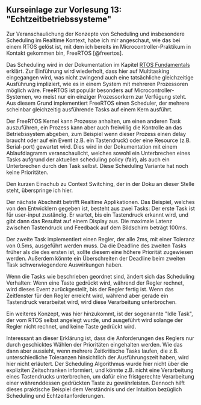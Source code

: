 ## Kurseinlage zur Vorlesung 13: "Echtzeitbetriebssysteme"
Zur Veranschaulichung der Konzepte von Scheduling und insbesondere Scheduling im
Realtime Kontext, habe ich mir angeschaut, wie das bei einem RTOS gelöst ist,
mit dem ich bereits im Microcontroller-Praktikum in Kontakt gekommen bin,
FreeRTOS [@freertos].


Das Scheduling wird in der Dokumentation im Kapitel
[RTOS Fundamentals](https://www.freertos.org/implementation/a00002.html)
erklärt. Zur Einführung wird wiederholt, dass hier auf Multitasking
eingegangen wird, was nicht zwingend auch eine tatsächliche gleichzeitige
Ausführung impliziert, wie es in einem System mit mehreren Prozessoren
möglich wäre. FreeRTOS ist populär besonders auf Microcontroller-Systemen, wo
meist nur ein einziger Prozessorkern zur Verfügung steht. Aus diesem Grund
implementiert FreeRTOS einen Scheduler, der mehrere scheinbar gleichzeitig
ausführende Tasks auf einem Kern ausführt.


Der FreeRTOS Kernel kann Prozesse anhalten, um einen anderen Task auszuführen,
ein Prozess kann aber auch freiwillig die Kontrolle an das Betriebssystem
abgeben, zum Beispiel wenn dieser Prozess einen delay braucht oder auf ein Event
(z.B. ein Tastendruck) oder eine Resource (z.B. Serial-port) gewartet wird.
Dies wird in der Dokumentation mit einem Ablaufdiagramm veranschaulicht,
welches sowohl ein Unterbrechen eines Tasks aufgrund der aktuellen scheduling
policy (fair), als auch ein Unterbrechen durch den Task selbst.
Diese Scheduling Variante hat noch keine Prioritäten.

Den kurzen Einschub zu Context Switching, der in der Doku an dieser Stelle
steht, überspringe ich hier.


Der nächste Abschnitt betrifft Realtime Applikationen.
Das Beispiel, welches von den Entwicklern gegeben ist, besteht aus zwei Tasks:
Der erste Task ist für user-input zuständig. Er wartet, bis ein Tastendruck
erkannt wird, und gibt dann das Resultat auf einem Display aus. Die maximale
Latenz zwischen Tastendruck und Feedback auf dem Bildschirm beträgt 100ms.


Der zweite Task implementiert einen Regler, der alle 2ms, mit einer Toleranz
von 0.5ms, ausgeführt werden muss.
Da die Deadline des zweiten Tasks früher als die des ersten ist, sollte diesem
eine höhere Priorität zugewiesen werden. Außerdem könnte ein Überschreiten der
Deadline beim zweiten Task schwerwiegendere Auswirkungen haben.


Wenn die Tasks wie beschrieben geordnet sind, ändert sich das Scheduling
Verhalten: Wenn eine Taste gedrückt wird, während der Regler rechnet, wird
dieses Event zurückgestellt, bis der Regler fertig ist.
Wenn das Zeitfenster für den Regler erreicht wird, während aber gerade ein
Tastendruck verarbeitet wird, wird diese Verarbeitung unterbrochen.


Ein weiteres Konzept, was hier hinzukommt, ist der sogenannte "Idle Task",
der vom RTOS selbst angelegt wurde, und ausgeführt wird solange der Regler
nicht rechnet, und keine Taste gedrückt wird.


Interessant an dieser Erklärung ist, dass die Anforderungen des Reglers nur
durch geschicktes Wählen der Prioritäten eingehalten werden. Wie das dann aber
aussieht, wenn mehrere Zeitkritische Tasks laufen, die z.B. unterschiedliche
Toleranzen hinsichtlich der Ausführungszeit haben, wird hier nicht erläutert.
Der Scheduling Algorithmus wurde hier nicht über die expliziten Zeitschranken
informiert, und könnte z.B. nicht eine Verarbeitung eines Tastendrucks
unterbrechen, um dafür eine fristgerechte Verarbeitung einer währenddessen
gedrückten Taste zu gewährleisten.
Dennoch hilft dieses praktische Beispiel dem Verständnis und der Intuition
bezüglich Scheduling und Echtzeitanforderungen.
